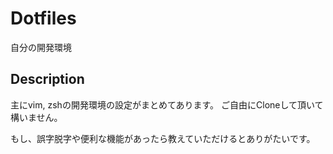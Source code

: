# Dotfiles
自分の開発環境


## Description
主にvim, zshの開発環境の設定がまとめてあります。
ご自由にCloneして頂いて構いません。

もし、誤字脱字や便利な機能があったら教えていただけるとありがたいです。

